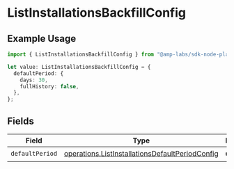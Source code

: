 # ListInstallationsBackfillConfig

## Example Usage

```typescript
import { ListInstallationsBackfillConfig } from "@amp-labs/sdk-node-platform/models/operations";

let value: ListInstallationsBackfillConfig = {
  defaultPeriod: {
    days: 30,
    fullHistory: false,
  },
};
```

## Fields

| Field                                                                                                              | Type                                                                                                               | Required                                                                                                           | Description                                                                                                        |
| ------------------------------------------------------------------------------------------------------------------ | ------------------------------------------------------------------------------------------------------------------ | ------------------------------------------------------------------------------------------------------------------ | ------------------------------------------------------------------------------------------------------------------ |
| `defaultPeriod`                                                                                                    | [operations.ListInstallationsDefaultPeriodConfig](../../models/operations/listinstallationsdefaultperiodconfig.md) | :heavy_check_mark:                                                                                                 | N/A                                                                                                                |